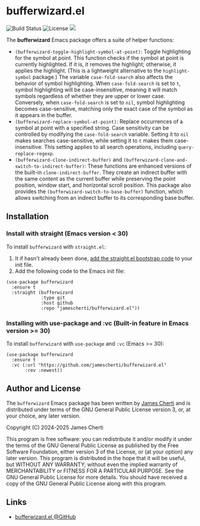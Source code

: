 # bufferwizard.el
![Build Status](https://github.com/jamescherti/bufferwizard.el/actions/workflows/ci.yml/badge.svg)
![License](https://img.shields.io/github/license/jamescherti/bufferwizard.el)
![](https://raw.githubusercontent.com/jamescherti/bufferwizard.el/main/.images/made-for-gnu-emacs.svg)

The **bufferwizard** Emacs package offers a suite of helper functions:
- `(bufferwizard-toggle-highlight-symbol-at-point)`: Toggle highlighting for the symbol at point. This function checks if the symbol at point is currently highlighted. If it is, it removes the highlight; otherwise, it applies the highlight. (This is a lightweight alternative to the `highlight-symbol` package.) The variable `case-fold-search` also affects the behavior of symbol highlighting. When `case-fold-search` is set to `t`, symbol highlighting will be case-insensitive, meaning it will match symbols regardless of whether they are upper or lower case. Conversely, when `case-fold-search` is set to `nil`, symbol highlighting becomes case-sensitive, matching only the exact case of the symbol as it appears in the buffer.
- `(bufferwizard-replace-symbol-at-point)`: Replace occurrences of a symbol at point with a specified string. Case sensitivity can be controlled by modifying the `case-fold-search` variable. Setting it to `nil` makes searches case-sensitive, while setting it to `t` makes them case-insensitive. This setting applies to all search operations, including `query-replace-regexp`.
- `(bufferwizard-clone-indirect-buffer)` and `(bufferwizard-clone-and-switch-to-indirect-buffer)`: These functions are enhanced versions of the built-in `clone-indirect-buffer`. They create an indirect buffer with the same content as the current buffer while preserving the point position, window start, and horizontal scroll position. This package also provides the `(bufferwizard-switch-to-base-buffer)` function, which allows switching from an indirect buffer to its corresponding base buffer.

## Installation

### Install with straight (Emacs version < 30)

To install `bufferwizard` with `straight.el`:

1. It if hasn't already been done, [add the straight.el bootstrap code](https://github.com/radian-software/straight.el?tab=readme-ov-file#getting-started) to your init file.
2. Add the following code to the Emacs init file:
```emacs-lisp
(use-package bufferwizard
  :ensure t
  :straight (bufferwizard
             :type git
             :host github
             :repo "jamescherti/bufferwizard.el"))
```

### Installing with use-package and :vc (Built-in feature in Emacs version >= 30)

To install `bufferwizard` with `use-package` and `:vc` (Emacs >= 30):

``` emacs-lisp
(use-package bufferwizard
  :ensure t
  :vc (:url "https://github.com/jamescherti/bufferwizard.el"
       :rev :newest))
```

## Author and License

The `bufferwizard` Emacs package has been written by [James Cherti](https://www.jamescherti.com/) and is distributed under terms of the GNU General Public License version 3, or, at your choice, any later version.

Copyright (C) 2024-2025 James Cherti

This program is free software: you can redistribute it and/or modify it under the terms of the GNU General Public License as published by the Free Software Foundation, either version 3 of the License, or (at your option) any later version. This program is distributed in the hope that it will be useful, but WITHOUT ANY WARRANTY; without even the implied warranty of MERCHANTABILITY or FITNESS FOR A PARTICULAR PURPOSE. See the GNU General Public License for more details. You should have received a copy of the GNU General Public License along with this program.

## Links

- [bufferwizard.el @GitHub](https://github.com/jamescherti/bufferwizard.el)

